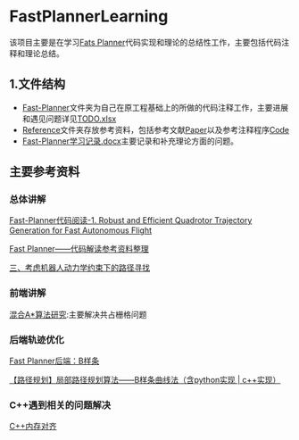 # FastPlannerLearning

该项目主要是在学习[Fats Planner](https://github.com/HKUST-Aerial-Robotics/Fast-Planner)代码实现和理论的总结性工作，主要包括代码注释和理论总结。

## 1.文件结构
* [Fast-Planner](./Fast-Planner/)文件夹为自己在原工程基础上的所做的代码注释工作，主要进展和遇见问题详见[TODO.xlsx](./TODO.xlsx)
* [Reference](./Reference/)文件夹存放参考资料，包括参考文献[Paper](./Reference/Paper/)以及参考注释程序[Code](./Reference/Code/)
* [Fast-Planner学习记录.docx](./Fast-Planner学习记录.docx)主要记录和补充理论方面的问题。



## 主要参考资料

### 总体讲解
[Fast-Planner代码阅读-1. Robust and Efficient Quadrotor Trajectory Generation for Fast Autonomous Flight](https://blog.csdn.net/weixin_42284263/article/details/119204964)

[Fast Planner——代码解读参考资料整理](https://blog.csdn.net/tugepaopaoo/article/details/128242192)

[三、考虑机器人动力学约束下的路径寻找](https://zhuanlan.zhihu.com/p/414234771)

### 前端讲解
[混合A*算法研究](https://blog.csdn.net/robinvista/article/details/106279968):主要解决共占栅格问题

### 后端轨迹优化
[Fast Planner后端：B样条](https://www.bilibili.com/video/BV1zG411G7Pe/?spm_id_from=333.337.search-card.all.click)

[【路径规划】局部路径规划算法——B样条曲线法（含python实现 | c++实现）](https://blog.csdn.net/weixin_42301220/article/details/125173884)

### C++遇到相关的问题解决
[C++内存对齐](https://zhuanlan.zhihu.com/p/600487301)
